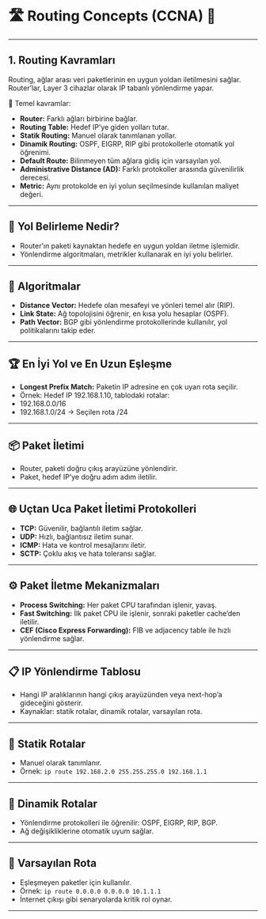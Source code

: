# 🛣️ Routing Concepts (CCNA) 📡

---

## 1. Routing Kavramları
Routing, ağlar arası veri paketlerinin en uygun yoldan iletilmesini sağlar. Router’lar, Layer 3 cihazlar olarak IP tabanlı yönlendirme yapar.

🔑 Temel kavramlar:
- **Router:** Farklı ağları birbirine bağlar.
- **Routing Table:** Hedef IP’ye giden yolları tutar.
- **Statik Routing:** Manuel olarak tanımlanan yollar.
- **Dinamik Routing:** OSPF, EIGRP, RIP gibi protokollerle otomatik yol öğrenimi.
- **Default Route:** Bilinmeyen tüm ağlara gidiş için varsayılan yol.
- **Administrative Distance (AD):** Farklı protokoller arasında güvenilirlik derecesi.
- **Metric:** Aynı protokolde en iyi yolun seçilmesinde kullanılan maliyet değeri.

---

## 🔹 Yol Belirleme Nedir?
- Router’ın paketi kaynaktan hedefe en uygun yoldan iletme işlemidir.  
- Yönlendirme algoritmaları, metrikler kullanarak en iyi yolu belirler.  

---

## 📏 Algoritmalar
- **Distance Vector:** Hedefe olan mesafeyi ve yönleri temel alır (RIP).  
- **Link State:** Ağ topolojisini öğrenir, en kısa yolu hesaplar (OSPF).  
- **Path Vector:** BGP gibi yönlendirme protokollerinde kullanılır, yol politikalarını takip eder.  

---

## 🏆 En İyi Yol ve En Uzun Eşleşme
- **Longest Prefix Match:** Paketin IP adresine en çok uyan rota seçilir.  
- Örnek: Hedef IP 192.168.1.10, tablodaki rotalar:  
- 192.168.0.0/16  
- 192.168.1.0/24 → Seçilen rota /24  

---

## 📦 Paket İletimi
- Router, paketi doğru çıkış arayüzüne yönlendirir.  
- Paket, hedef IP’ye doğru adım adım iletilir.  

---

## 🌐 Uçtan Uca Paket İletimi Protokolleri
- **TCP:** Güvenilir, bağlantılı iletim sağlar.  
- **UDP:** Hızlı, bağlantısız iletim sunar.  
- **ICMP:** Hata ve kontrol mesajlarını iletir.  
- **SCTP:** Çoklu akış ve hata toleransı sağlar.  

---

## ⚙️ Paket İletme Mekanizmaları
- **Process Switching:** Her paket CPU tarafından işlenir, yavaş.  
- **Fast Switching:** İlk paket CPU ile işlenir, sonraki paketler cache’den iletilir.  
- **CEF (Cisco Express Forwarding):** FIB ve adjacency table ile hızlı yönlendirme sağlar.  

---

## 📋 IP Yönlendirme Tablosu
- Hangi IP aralıklarının hangi çıkış arayüzünden veya next-hop’a gideceğini gösterir.  
- Kaynaklar: statik rotalar, dinamik rotalar, varsayılan rota.  

---

## 📝 Statik Rotalar
- Manuel olarak tanımlanır.  
- Örnek: `ip route 192.168.2.0 255.255.255.0 192.168.1.1`  

---

## 🔄 Dinamik Rotalar
- Yönlendirme protokolleri ile öğrenilir: OSPF, EIGRP, RIP, BGP.  
- Ağ değişikliklerine otomatik uyum sağlar.  

---

## 🛑 Varsayılan Rota
- Eşleşmeyen paketler için kullanılır.  
- Örnek: `ip route 0.0.0.0 0.0.0.0 10.1.1.1`  
- İnternet çıkışı gibi senaryolarda kritik rol oynar.  

---